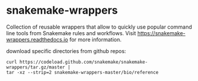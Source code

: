 # snakemake-wrappers
Collection of reusable wrappers that allow to quickly use popular command line tools from Snakemake rules and workflows.  Visit https://snakemake-wrappers.readthedocs.io for more information.

download specific directories from github repos:

```
curl https://codeload.github.com/snakemake/snakemake-wrappers/tar.gz/master | 
tar -xz --strip=2 snakemake-wrappers-master/bio/reference
```
